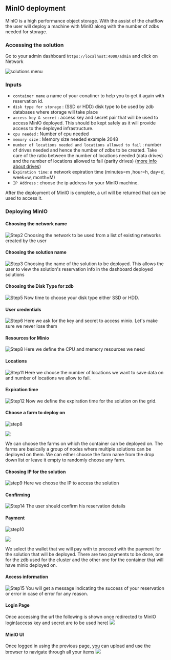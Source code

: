 ## MinIO deployment

MinIO is a high performance object storage. With the assist of the chatflow the user will deploy a machine with MinIO along with the number of zdbs needed for storage.

### Accessing the solution

Go to your admin dashboard `https://localhost:4000/admin` and click on Network

![solutions menu](adminmenu.png)


### Inputs

- `container name` a name of your conatiner to help you to get it again with reservation id.
- `disk type for storage` : (SSD or HDD) disk type to be used by zdb databases where storage will take place
- `access key & secret` : access key and secret pair that will be used to access MinIO deployed. This should be kept safely as it will provide access to the deployed infrastructure.
- `cpu needed` : Number of cpu needed
- `memory size` : Memory size needed example 2048
- `number of locations needed and locations allowed to fail` : number of drives needed and hence the number of zdbs to be created. Take care of the ratio between the number of locations needed (data drives) and the number of locations allowed to fail (parity drives) ([more info about drives](https://docs.min.io/docs/minio-erasure-code-quickstart-guide.html))
- `Expiration time`: a network expiration time (minutes=m ,hour=h, day=d, week=w, month=M)
- `IP Address` : choose the ip address for your MinIO machine.


After the deployment of MinIO is complete,  a url will be returned that can be used to access it.

### Deploying MinIO


#### Choosing the network name

![Step2](minio2.png)
Choosing the network to be used from a list of existing networks created by the user

#### Choosing the solution name


![Step3](minio3.png)
Choosing the name of the solution to be deployed. This allows the user to view the solution's reservation info in the dashboard deployed solutions

#### Choosing the Disk Type for zdb

![Step5](minio5.png)
Now time to choose your disk type either SSD or HDD.


#### User credentials

![Step6](minio6.png)
Here we ask for the key and secret to access minio. Let's make sure we never lose them

#### Resources for Minio

![Step8](minio9.png)
Here we define the CPU and memory resources we need

#### Locations

![Step11](minio11.png)
Here we choose the number of locations we want to save data on and number of locations we allow to fail.

#### Expiration time

![Step12](minio13.png)
Now we define the expiration time for the solution on the grid.

#### Choose a farm to deploy on

![step8](minio_farms_zdb.png)

![](minio_farms_container.png)

We can choose the farms on which the container can be deployed on. The farms are basically a group of nodes where multiple solutions can be deployed on them. We can either choose the farm name from the drop down list or leave it empty to randomly choose any farm.

#### Choosing IP for the solution

![step9](minio14.png)
Here we choose the IP to access the solution

#### Confirming

![Step14](minio15.png)
The user should confirm his reservation details

#### Payment

![step10](minio_payment_zdb.png)

![](minio_payment_container.png)

We select the wallet that we will pay with to proceed with the payment for the solution that will be deployed. There are two payments to be done, one for the zdb used for the cluster and the other one for the container that will have minio deployed on.

#### Access information
![Step15](minio16.png)
You will get a message indicating the success of your reservation or error in case of error for any reason.

#### Login Page

Once accessing the url the following is shown once redirected to MinIO login(access key and secret are to be used here)
![](login.png)

#### MinIO UI

Once logged in using the previous page, you can upload and use the browser to navigate through all your items
![](upload.png)


